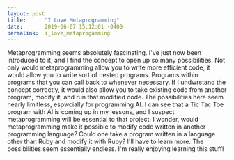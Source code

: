 ```yaml
---
layout: post
title:      "I Love Metaprogramming"
date:       2019-06-07 15:12:01 -0400
permalink:  i_love_metaprogamming
---
```


Metaprogramming seems absolutely fascinating. I've just now been introduced to it, and I find the concept to open up so many possibilities. Not only would metaprogramming allow you to write more efficient code, it would allow you to write sort of nested programs. Programs within programs that you can call back to whenever necessary. If I undwrstand the concept correctly, it would also allow you to take existing code from another program, modify it, and run that modified code. The possibilities here seem nearly limitless, espwcially for programming AI. I can see that a Tic Tac Toe program with AI is coming up in my lessons, and I suspect metaprogramming will be essential to that project. I wonder, would metaprogramming make it possible to modify code written in another programming language? Could one take a program written in a language other than Ruby and modify it with Ruby? I'll have to learn more. The possibilities seem essentially endless. I'm really enjoying learning this stuff!
